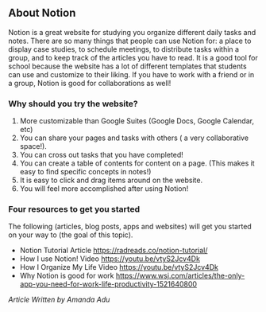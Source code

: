 ﻿## About Notion
Notion is a great website for studying you organize different daily tasks and notes. There are so many things that people can use Notion for: a place to display case studies, to schedule meetings, to distribute tasks within a group, and to keep track of the articles you have to read. It is a good tool for school because the website has a lot of different templates that students can use and customize to their liking. If you have to work with a friend or in a group, Notion is good for collaborations as well!

### Why should you try the website?

 1. More customizable than Google Suites (Google Docs, Google Calendar, etc)
 2. You can share your pages and tasks with others ( a very collaborative space!).
 3. You can cross out tasks that you have completed!
 4. You can create a table of contents for content on a page. (This makes it easy to find specific concepts in notes!)
 5. It is easy to click and drag items around on the website.
 6. You will feel more accomplished after using Notion!
 

###	Four resources to get you started
The following (articles, blog posts, apps and websites) will get you started on your way to (the goal of this topic).

 - Notion Tutorial Article https://radreads.co/notion-tutorial/
 - How I use Notion! Video
https://youtu.be/vtyS2Jcv4Dk
 - How I Organize My Life Video
 https://youtu.be/vtyS2Jcv4Dk
 - Why Notion is good for work
 https://www.wsj.com/articles/the-only-app-you-need-for-work-life-productivity-1521640800
 
  
*Article Written by Amanda Adu*
